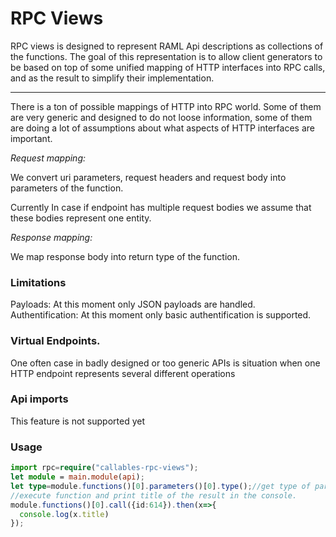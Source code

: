 # RPC Views 

RPC views is designed to represent RAML Api descriptions as collections of the functions. The goal of this
representation is to allow client generators to be based on top of some unified mapping of HTTP interfaces into RPC calls,
and as the result to simplify their implementation.
 
---

There is a ton of possible mappings of HTTP into RPC world. Some of them are very generic and designed 
to do not loose information, some of them are doing a lot of assumptions about what aspects of HTTP interfaces are important.

*Request mapping:*

We convert uri parameters, request headers and request body into parameters of the function. 

Currently In case if endpoint has multiple request bodies we assume that these bodies represent one entity.   

*Response mapping:*

We map response body into return type of the function. 

         
### Limitations
         
Payloads: At this moment only JSON payloads are handled.
Authentification: At this moment only basic authentification is supported.          
       
### Virtual Endpoints.
       
One often case in badly designed or too generic APIs is situation when one HTTP endpoint
represents several different operations        


### Api imports

This feature is not supported yet

### Usage


```typescript
import rpc=require("callables-rpc-views");
let module = main.module(api);
let type=module.functions()[0].parameters()[0].type();//get type of parameter
//execute function and print title of the result in the console.
module.functions()[0].call({id:614}).then(x=>{
  console.log(x.title)
});
```
